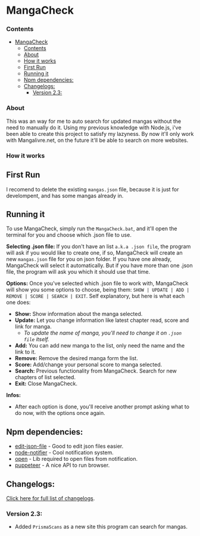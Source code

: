 ﻿# MangaCheck
### Contents
- [MangaCheck](#mangacheck)
    - [Contents](#contents)
    - [About](#about)
    - [How it works](#how-it-works)
  - [First Run](#first-run)
  - [Running it](#running-it)
  - [Npm dependencies:](#npm-dependencies)
  - [Changelogs:](#changelogs)
    - [Version 2.3:](#version-23)
### About
This was an way for me to auto search for updated mangas without the need to manually do it.
Using my previous knowledge with Node.js, i've been able to create this project to satisfy my lazyness.
By now it'll only work with Mangalivre.net, on the future it'll be able to search on more websites.
### How it works
## First Run
I recomend to delete the existing `mangas.json` file, because it is just for develompent, and has some mangas already in.
## Running it
To use MangaCheck, simply run the `MangaCheck.bat`, and it'll open the terminal for you and choose which .json file to use.

**Selecting .json file:** 
If you don't have an list `a.k.a .json file`, the program will ask if you would like to create one, if so, MangaCheck will create an new `mangas.json` file for you on json folder.
If you have one already, MangaCheck will select it automatically.
But if you have more than one .json file, the program will ask you which it should use that time.

**Options:**
Once you've selected which .json file to work with, MangaCheck will show you some options to choose, being them:
`SHOW | UPDATE | ADD | REMOVE | SCORE | SEARCH | EXIT`.
Self explanatory, but here is what each one does:
  - **Show:** Show information about the manga selected.
  - **Update:** Let you change information like latest chapter read, score and link for manga.
    - *To update the name of manga, you'll need to change it on `.json file` itself.*
  - **Add:** You can add new manga to the list, only need the name and the link to it.
  - **Remove:** Remove the desired manga form the list.
  - **Score:** Add/change your personal score to manga selected.
  - **Search:** Previous functionality from MangaCheck. Search for new chapters of list selected.
  - **Exit:** Close MangaCheck.

**Infos:**
- After each option is done, you'll receive another prompt asking what to do now, with the options once again.

## Npm dependencies:
- [edit-json-file] - Good to edit json files easier.
- [node-notifier] - Cool notification system.
- [open] - Lib required to open files from notification.
- [puppeteer] - A nice API to run browser.

[edit-json-file]: <https://www.npmjs.com/package/edit-json-file>
[node-notifier]: <https://www.npmjs.com/package/node-notifier>
[open]: <https://www.npmjs.com/package/open>
[puppeteer]: <https://www.npmjs.com/package/puppeteer>

## Changelogs:
[Click here for full list of changelogs](./changelog.md).
### Version 2.3:
- Added `PrismaScans` as a new site this program can search for mangas.